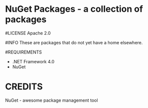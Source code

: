 NuGet Packages - a collection of packages
=============================================
  
#LICENSE
Apache 2.0  
  
#INFO
These are packages that do not yet have a home elsewhere.
  
#REQUIREMENTS
* .NET Framework 4.0  
* NuGet
  
# CREDITS
NuGet - awesome package management tool